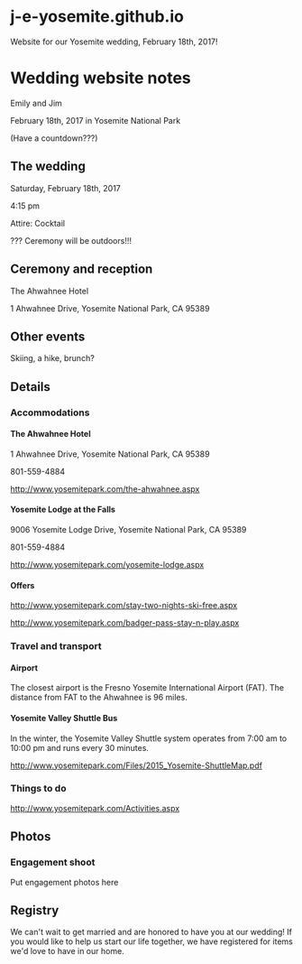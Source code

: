 # j-e-yosemite.github.io

Website for our Yosemite wedding, February 18th, 2017!

# Wedding website notes

Emily and Jim

February 18th, 2017 in Yosemite National Park

(Have a countdown???)


## The wedding

Saturday, February 18th, 2017

4:15 pm

Attire: Cocktail

??? Ceremony will be outdoors!!!

## Ceremony and reception

The Ahwahnee Hotel

1 Ahwahnee Drive, Yosemite National Park, CA 95389

## Other events

Skiing, a hike, brunch?

## Details 

### Accommodations

#### The Ahwahnee Hotel

1 Ahwahnee Drive, Yosemite National Park, CA 95389

801-559-4884

http://www.yosemitepark.com/the-ahwahnee.aspx

#### Yosemite Lodge at the Falls

9006 Yosemite Lodge Drive, Yosemite National Park, CA 95389

801-559-4884

http://www.yosemitepark.com/yosemite-lodge.aspx

#### Offers

http://www.yosemitepark.com/stay-two-nights-ski-free.aspx

http://www.yosemitepark.com/badger-pass-stay-n-play.aspx

### Travel and transport

#### Airport

The closest airport is the Fresno Yosemite International Airport (FAT). The distance from FAT to the Ahwahnee is 96 miles. 

#### Yosemite Valley Shuttle Bus

In the winter, the Yosemite Valley Shuttle system operates from 7:00 am to 10:00 pm and runs every 30 minutes. 

http://www.yosemitepark.com/Files/2015_Yosemite-ShuttleMap.pdf

### Things to do

http://www.yosemitepark.com/Activities.aspx

## Photos 

### Engagement shoot

Put engagement photos here

## Registry 

We can't wait to get married and are honored to have you at our wedding! If you would like to help us start our life together, we have registered for items we'd love to have in our home.
